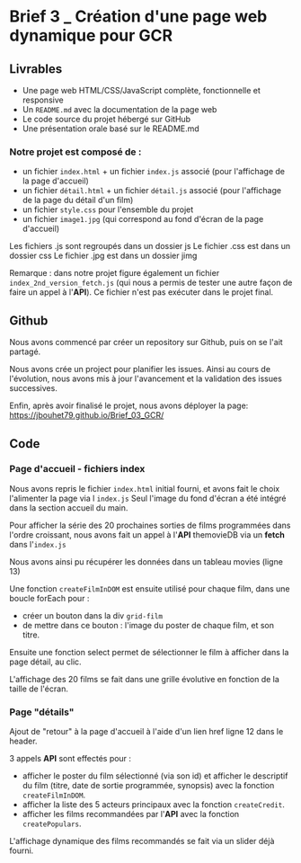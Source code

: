 # Brief 3 _ Création d'une page web dynamique pour GCR

## Livrables
- Une page web HTML/CSS/JavaScript complète, fonctionnelle et responsive
- Un `README.md` avec la documentation de la page web
- Le code source du projet hébergé sur GitHub
- Une présentation orale basé sur le README.md

### Notre projet est composé de :
- un fichier `index.html` + un fichier `index.js` associé (pour l'affichage de la page d'accueil)
- un fichier `détail.html` + un fichier `détail.js` associé  (pour l'affichage de la page du détail d'un film)
- un fichier `style.css` pour l'ensemble du projet
- un fichier `image1.jpg` (qui correspond au fond d'écran de la page d'accueil)

Les fichiers .js sont regroupés dans un dossier js
Le fichier .css est dans un dossier css
Le fichier .jpg est dans un dossier jimg

Remarque : dans notre projet figure également un fichier `index_2nd_version_fetch.js` (qui nous a permis de tester une autre façon de faire un appel à l'**API**). Ce fichier n'est pas exécuter dans le projet final.

##  Github

Nous avons commencé par créer un repository sur Github, puis on se l'ait partagé.

Nous avons crée un project pour planifier les issues.
Ainsi au cours de l'évolution, nous avons mis à jour l'avancement et la validation des issues successives.

Enfin, après avoir finalisé le projet, nous avons déployer la page: https://jbouhet79.github.io/Brief_03_GCR/

## Code 
### Page d'accueil - fichiers index 

Nous avons repris le fichier `index.html` initial fourni, et avons fait le choix l'alimenter la page via l `index.js`
Seul l'image du fond d'écran a été intégré dans la section accueil du main.

Pour afficher la série des 20 prochaines sorties de films programmées dans l'ordre croissant, nous avons fait un appel à l'**API** themovieDB via un **fetch** dans l'`index.js`

Nous avons ainsi pu récupérer les données dans un tableau movies (ligne 13)

Une fonction `createFilmInDOM` est ensuite utilisé pour chaque film, dans une boucle forEach pour :
- créer un bouton dans la div `grid-film`
- de mettre dans ce bouton : l'image du poster de chaque film, et son titre.

Ensuite une fonction select permet de sélectionner le film à afficher dans la page détail, au clic.

L'affichage des 20 films se fait dans une grille évolutive en fonction de la taille de l'écran.

###   Page "détails" 

Ajout de "retour" à la page d'accueil à l'aide d'un lien href ligne 12 dans le header.

3 appels **API** sont effectés pour :
- afficher le poster du film sélectionné (via son id) et
 afficher le descriptif du film (titre, date de sortie programmée, synopsis) avec la fonction `createFilmInDOM`.
- afficher la liste des 5 acteurs principaux avec la fonction `createCredit`.
- afficher les films recommandées par l'**API** avec la fonction `createPopulars`.

L'affichage dynamique des films recommandés se fait via un slider déjà fourni.







